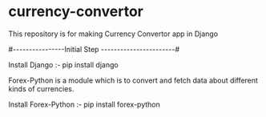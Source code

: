 # currency-convertor
This repository is for making Currency Convertor app in Django


#----------------Initial Step -----------------------#

Install Django :- pip install django


Forex-Python is a module which is to convert and fetch data about different kinds of currencies.

Install Forex-Python :- pip install forex-python
